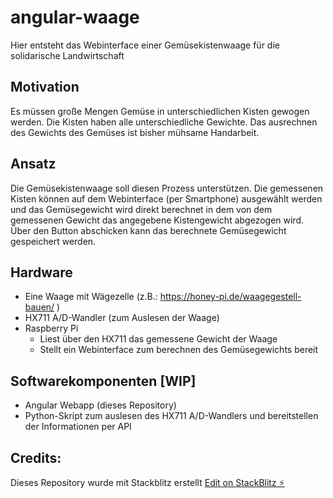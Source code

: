 # angular-waage

Hier entsteht das Webinterface einer Gemüsekistenwaage für die solidarische Landwirtschaft

## Motivation

Es müssen große Mengen Gemüse in unterschiedlichen Kisten gewogen werden. Die Kisten haben alle unterschiedliche Gewichte. Das ausrechnen des Gewichts des Gemüses ist bisher mühsame Handarbeit.

## Ansatz

Die Gemüsekistenwaage soll diesen Prozess unterstützen.
Die gemessenen Kisten können auf dem Webinterface (per Smartphone) ausgewählt werden und das Gemüsegewicht wird direkt berechnet in dem von dem gemessenen Gewicht das angegebene Kistengewicht abgezogen wird.
Über den Button abschicken kann das berechnete Gemüsegewicht gespeichert werden.

## Hardware

- Eine Waage mit Wägezelle (z.B.: https://honey-pi.de/waagegestell-bauen/ )
- HX711 A/D-Wandler (zum Auslesen der Waage)
- Raspberry Pi
  - Liest über den HX711 das gemessene Gewicht der Waage
  - Stellt ein Webinterface zum berechnen des Gemüsegewichts bereit

## Softwarekomponenten [WIP]

- Angular Webapp (dieses Repository)
- Python-Skript zum auslesen des HX711 A/D-Wandlers und bereitstellen der Informationen per API

## Credits:

Dieses Repository wurde mit Stackblitz erstellt
[Edit on StackBlitz ⚡️](https://stackblitz.com/edit/angular-qif65x-xsftxj)

